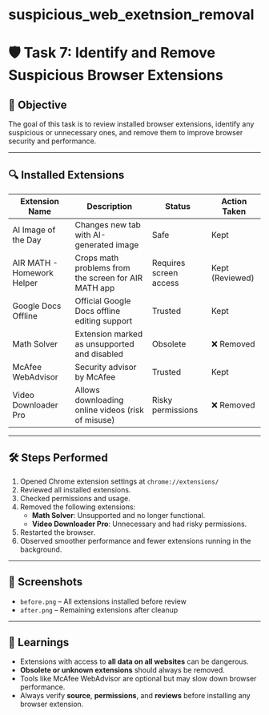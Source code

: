 # suspicious_web_exetnsion_removal
# 🛡️ Task 7: Identify and Remove Suspicious Browser Extensions

## 🎯 Objective
The goal of this task is to review installed browser extensions, identify any suspicious or unnecessary ones, and remove them to improve browser security and performance.

---

## 🔍 Installed Extensions

| Extension Name           | Description                                                 | Status               | Action Taken        |
|--------------------------|-------------------------------------------------------------|----------------------|---------------------|
| AI Image of the Day      | Changes new tab with AI-generated image                     | Safe                 | Kept                |
| AIR MATH - Homework Helper | Crops math problems from the screen for AIR MATH app     | Requires screen access | Kept (Reviewed)    |
| Google Docs Offline      | Official Google Docs offline editing support                | Trusted              | Kept                |
| Math Solver              | Extension marked as unsupported and disabled                | Obsolete             | ❌ Removed          |
| McAfee WebAdvisor        | Security advisor by McAfee                                  | Trusted              | Kept                |
| Video Downloader Pro     | Allows downloading online videos (risk of misuse)           | Risky permissions    | ❌ Removed          |

---

## 🛠️ Steps Performed

1. Opened Chrome extension settings at `chrome://extensions/`
2. Reviewed all installed extensions.
3. Checked permissions and usage.
4. Removed the following extensions:
   - **Math Solver**: Unsupported and no longer functional.
   - **Video Downloader Pro**: Unnecessary and had risky permissions.
5. Restarted the browser.
6. Observed smoother performance and fewer extensions running in the background.

---

## 📸 Screenshots

- `before.png` – All extensions installed before review  
- `after.png` – Remaining extensions after cleanup

---

## 🧠 Learnings

- Extensions with access to **all data on all websites** can be dangerous.
- **Obsolete or unknown extensions** should always be removed.
- Tools like McAfee WebAdvisor are optional but may slow down browser performance.
- Always verify **source**, **permissions**, and **reviews** before installing any browser extension.
